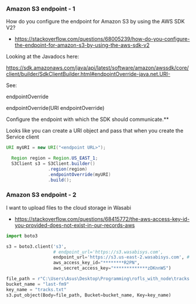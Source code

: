 ### Amazon S3 endpoint - 1

How do you configure the endpoint for Amazon S3 by using the AWS SDK V2?
- https://stackoverflow.com/questions/68005239/how-do-you-configure-the-endpoint-for-amazon-s3-by-using-the-aws-sdk-v2

Looking at the Javadocs here:

https://sdk.amazonaws.com/java/api/latest/software/amazon/awssdk/core/client/builder/SdkClientBuilder.html#endpointOverride-java.net.URI-

See:

endpointOverride

endpointOverride(URI endpointOverride)

Configure the endpoint with which the SDK should communicate.**

Looks like you can create a URI object and pass that when you create the Service client

```Java
URI myURI = new URI("<endpoint URL>");

  Region region = Region.US_EAST_1;
  S3Client s3 = S3Client.builder()
                .region(region)
                .endpointOverride(myURI)
                .build();
```

### Amazon S3 endpoint - 2

I want to upload files to the cloud storage in Wasabi
- https://stackoverflow.com/questions/68415772/the-aws-access-key-id-you-provided-does-not-exist-in-our-records-aws

```python
import boto3

s3 = boto3.client('s3',
                  # endpoint_url='https://s3.wasabisys.com',
                  endpoint_url='https://s3.us-east-2.wasabisys.com', # Ture endpoint_url
                  aws_access_key_id="********R2PN",
                  aws_secret_access_key="*************zDKnnWS")

file_path = r"C:\Users\Asus\Desktop\Programming\rofls_with_node\tracks.txt"
bucket_name = "last-fm9"
key_name = "tracks.txt"
s3.put_object(Body=file_path, Bucket=bucket_name, Key=key_name)
```